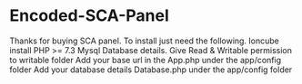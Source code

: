 # Encoded-SCA-Panel
Thanks for buying SCA panel.
To install just need the following.
Ioncube install 
PHP >= 7.3
Mysql
Database details.
Give Read & Writable permission to writable folder
Add your base url in the App.php under the app/config folder 
Add your database details Database.php under the app/config folder 
